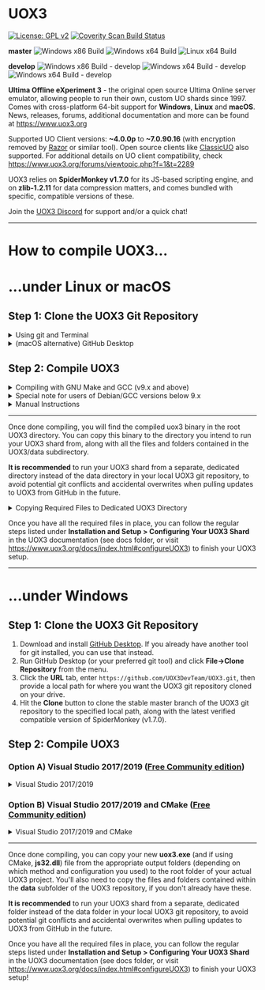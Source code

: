 # UOX3
[![License: GPL v2](https://img.shields.io/badge/License-GPL%20v2-blue.svg)](https://www.gnu.org/licenses/old-licenses/gpl-2.0.en.html) [![Coverity Scan Build Status](https://scan.coverity.com/projects/23322/badge.svg)](https://scan.coverity.com/projects/ultima-offline-experiment-3)

**master** ![Windows x86 Build](https://github.com/UOX3DevTeam/UOX3/workflows/Windows%20x86%20Build/badge.svg?branch=master) ![Windows x64 Build](https://github.com/UOX3DevTeam/UOX3/workflows/Windows%20x64%20Build/badge.svg?branch=master) ![Linux x64 Build](https://github.com/UOX3DevTeam/UOX3/workflows/Linux%20x64%20Build/badge.svg?branch=master)

**develop** ![Windows x86 Build - develop](https://github.com/UOX3DevTeam/UOX3/workflows/Windows%20x86%20Build/badge.svg?branch=develop) ![Windows x64 Build - develop](https://github.com/UOX3DevTeam/UOX3/workflows/Windows%20x64%20Build/badge.svg?branch=develop) ![Windows x64 Build - develop](https://github.com/UOX3DevTeam/UOX3/workflows/Linux%20x64%20Build/badge.svg?branch=develop)

**Ultima Offline eXperiment 3** - the original open source Ultima Online server emulator, allowing people to run their own, custom UO shards since 1997. Comes with cross-platform 64-bit support for **Windows**, **Linux** and **macOS**. News, releases, forums, additional documentation and more can be found at https://www.uox3.org

Supported UO Client versions: **~4.0.0p** to **~7.0.90.16** (with encryption removed by [Razor](https://github.com/msturgill/razor/releases) or similar tool). Open source clients like [ClassicUO](https://www.classicuo.eu) also supported. For additional details on UO client compatibility, check https://www.uox3.org/forums/viewtopic.php?f=1&t=2289

UOX3 relies on **SpiderMonkey v1.7.0** for its JS-based scripting engine, and on **zlib-1.2.11** for data compression matters, and comes bundled with specific, compatible versions of these.

Join the [UOX3 Discord](https://discord.gg/uBAXxhF) for support and/or a quick chat!

---

# How to compile UOX3...
# ...under Linux or macOS
## Step 1: Clone the UOX3 Git Repository
<details>
  <summary>Using git and Terminal</summary>

First step, open a new terminal and enter the commands below:

1) (Linux) `sudo apt install git` - This will install git if not already installed (Ubuntu/Debian-based Linux variants). If you're using a non-Debian flavour of Linux, use the default package manager that comes with it to install git instead.
1) (macOS) `xcode-select --install` - This will install git if not already installed, along with required make and gcc tools
2) `git clone https://github.com/UOX3DevTeam/UOX3.git` - This will clone the stable master branch of the UOX3 git repository into a subdirectory of the current directory you're in, named UOX3. The latest verified compatible version of SpiderMonkey (v1.7.0) is also included, as well as a minimal set of files required to compile zlib-1.2.11.

<details>
  <summary>Checking out Other Branches</summary>

  If you'd rather grab another branch of the git repository, like the **develop** branch where most updates get pushed first before being merged into the master branch, you can use the following command *after* completing the previous step:
  `git checkout develop`

</details>
</details>

<details>
  <summary>(macOS alternative) GitHub Desktop</summary>

  1) Download and install the macOS version of [GitHub Desktop](https://desktop.github.com/).
  2) Run GitHub Desktop and click **File->Clone Repository** from the menu.
  3) Click the **URL** tab, enter **https://github.com/UOX3DevTeam/UOX3.git**, then provide a local path for where you want the UOX3 git repository cloned on your drive.
  4) Hit the **Clone** button!

</details>

## Step 2: Compile UOX3
<details>
  <summary>Compiling with GNU Make and GCC (v9.x and above)</summary>

You'll need a couple tools before you can compile UOX3 on Linux, like **GNU Make** (*v4.2.1* or higher recommended) and **gcc** (*v9.x* or higher recommended). Install these through your favourite package manager or through your flavour of Linux' variant of the following terminal command (example specific to Debian/Ubuntu Linux flavours):

1) (Linux only) `sudo apt install build-essential`

Once these are in place, navigate to the **UOX3** project folder in your terminal and execute the following command from the project's root directory:

`./automake.sh` - First compiles the SpiderMonkey JS library bundled with UOX3, then compiles the included zlib library, and finally compiles the actual UOX3 build, before copying the compiled binary to the **root** UOX3 project directory.
</details>

<details>
  <summary>Special note for users of Debian/GCC versions below 9.x</summary>

  If your version of gcc is below 9.x, you'll need to add *-lstdc++fs* in *Makefile* to include the experimental filesystem library from c++17.

  Change the following line (~34) from

    `$(CXX) $(CXXFLAGS) -o $(TARGET) $^ $(LDFLAGS)`

  to

    `$(CXX) $(CXXFLAGS) -o $(TARGET) $^ $(LDFLAGS) -lstdc++fs`
</details>

<details>
  <summary>Manual Instructions</summary>

  If you don't wish to rely on the automake.sh script, but want control over the process yourself, follow these steps (same as what automake.sh does):

  - `cd spidermonkey`
  - `make -f Makefile.ref DEFINES=-DHAVE_VA_LIST_AS_ARRAY CC=gcc`
  ### Linux ###
  - `ar -r libjs32.a Linux_All_DBG.OBJ/*.o`
  - `cp Linux_All_DBG.OBJ/jsautocfg.h ./`
  ### macOS ###
  - `ar rcs libjs32.a Darwin_DBG.OBJ/*.o`
  - `cp Darwin_DBG.OBJ/jsautocfg.h ./`

  *Next up, compile a static library of the included zlib package:*

  - `cd ../zlib`
  - `make distclean`
  - `./configure`
  - `make`

  *At this point, now cd to the root UOX3 project directory and build UOX3:*

  - `cd ../source`
  - `make`

</details>

---

Once done compiling, you will find the compiled uox3 binary in the root UOX3 directory. You can copy this binary to the directory you intend to run your UOX3 shard from, along with all the files and folders contained in the UOX3/data subdirectory.

**It is recommended** to run your UOX3 shard from a separate, dedicated directory instead of the data directory in your local UOX3 git repository, to avoid potential git conflicts and accidental overwrites when pulling updates to UOX3 from GitHub in the future.

<details>
  <summary>Copying Required Files to Dedicated UOX3 Directory</summary>

This is an example of how to copy all required files to a directory called UOX3 in your user account's home directory
1) *navigate to root UOX3 project directory*
2) `mkdir ~/UOX3`
3) `cp uox3 ~/UOX3`
4) `cp -r data/* ~/UOX3`
5) `cd ~/UOX3`

</details>

Once you have all the required files in place, you can follow the regular steps listed under **Installation and Setup > Configuring Your UOX3 Shard** in the UOX3 documentation (see docs folder, or visit https://www.uox3.org/docs/index.html#configureUOX3) to finish your UOX3 setup.

---

# ...under Windows
## Step 1: Clone the UOX3 Git Repository
1) Download and install [GitHub Desktop](https://desktop.githubc.om). If you already have another tool for git installed, you can use that instead.
2) Run GitHub Desktop (or your preferred git tool) and click **File->Clone Repository** from the menu.
3) Click the **URL** tab, enter `https://github.com/UOX3DevTeam/UOX3.git`, then provide a local path for where you want the UOX3 git repository cloned on your drive.
4) Hit the **Clone** button to clone the stable master branch of the UOX3 git repository to the specified local path, along with the latest verified compatible version of SpiderMonkey (v1.7.0).

## Step 2: Compile UOX3
### Option A) Visual Studio 2017/2019 ([Free Community edition](https://visualstudio.microsoft.com/downloads/))
<details>
  <summary>Visual Studio 2017/2019</summary>

*This option will let you use Visual Studio solution/project files to compile both UOX3 and SpiderMonkey with Visual Studio's default VC++ compiler. Note that you can download the [Free Community edition](https://visualstudio.microsoft.com/downloads/) of Visual Studio if you don't have it already. This approach also embeds SpiderMonkey directly inside UOX3 for a slightly larger (~1-2MB) executable, instead of requiring a separate DLL file, and comes with options for compiling either **32-bit** or **64-bit** (default) versions of UOX3.*

***Note:*** You'll need to install **"Desktop development with C++"** via the Visual Studio Installer if you don't have it already, along with the option for this titled **MSVC v141 - VS 2017 C++ x64/x86 build tools (v14.16)**

#### SpiderMonkey ####
1) Navigate to the **UOX3\spidermonkey** folder and open **SpiderMonkey.sln** in Visual Studio.
2) Make sure you have **js32** selected in the Solution Explorer, then select **Release** and either **x64** (64-bit) or **Win32** (32-bit) in the Solution Configuration/Platform dropdown menus
3) Click **Build > Build js32** from the menu.
4) Visual Studio will compile SpiderMonkey and create **spidermonkey\Release\x64** (64-bit) or **spidermonkey\Release\x86** (32-bit) folders with the compiled **js32.lib** library file contained within. No further actions are necessary here, so you can close the SpiderMonkey VS Solution.

### zlib ###
1) Navigate to the **UOX3\zlib** folder and open **zlib.sln** in Visual Studio.
2) Select **Release** and either **x64** (64-bit) or **Win32** (32-bit) in the Solution Configuration/Platform dropdown menus
3) Click **Build > Build zlib-static** from the menu.
4) Visual Studio will compile zlib and create **zlib\x64\Release** (64-bit) or **zlib\x86\Release** (32-bit) folders with the compiled **zlib-static.lib** library file contained within. No further actions are necessary here, so you can close the zlib VS Solution.

#### UOX3 ####
1) Open **UOX3_Official.sln** from the **UOX3\source** folder.
2) Make sure you have **UOX3_Official** selected in the Solution Explorer, then select either **Release** or **Debug**, and either **x64** (64-bit) or **Win32** (32-bit) in the *Solution Configuration/Platform dropdown menus*, or via **Build -> Configuration Manager**.
3) Select **Build -> Build UOX3_Official** to start compiling UOX3. When done, you'll find **UOX3.exe** either in **UOX3\source\Release\x64** (or **\x86**) or in **UOX3\source\Debug\x64** (or **\86**), depending on your choices in the previous step.

<details>
  <summary>Adding SpiderMonkey/zlib references in Configuration Manager</summary>

If VS give you link errors when attempting to build UOX3, references to SpiderMonkey or zlib might have gone missing! Try the following steps to add them back.

1) Right click on **UOX3_Official** in the Solution Explorer, and select Properties.
2) With the desired configuration (ex: Release, x64) selected at the top of the panel, add references to SpiderMonkey and zlib in these sections:
  * *VC++ Directories >* **Include Directories** (add path to SpiderMonkey and zlib root folders)
  * *VC++ Directories >* **Library Directories** (add path to SpiderMonkey **Release\x64** or **Release\x86** folder, as well as zlib **\x64\Release** or **\x86\Release** folder, depending on desired configuration)
  * *VC++ Directories >* **Source Directories** (add path to SpiderMonkey and zlib root folders)
  * *Linker >* **Additional Library Dependencies** (add path to SpiderMonkey **Release\x64** or **Release\x86** folder, as well as zlib **\x64\Release** or **\x86\Release** folder, depending on desired configuration)
Press apply!
Repeat process for both Release and Debug configurations (chosen at top of panel), then retry the UOX3 build process!

</details>
</details>

### Option B) Visual Studio 2017/2019 and CMake ([Free Community edition](https://visualstudio.microsoft.com/downloads/))
<details>
  <summary>Visual Studio 2017/2019 and CMake</summary>

*This option requires installing the Visual Studio toolset named **Linux development with C++** and the component called **Visual C++ tools for CMake and Linux**. Use the Visual Studio Installer to modify your install of Visual Studio if you don't already have these installed! This approach compiles SpiderMonkey to a separate DLL (**js32.dll**) file that needs to live inside the same folder as the main UOX3 executable, and currently only supports compiling a **32-bit** version of UOX3.*

1) Start Visual Studio and use **File > Open > CMake** and select *CMakeLists.txt* in the root project folder (*Example: **D:\UOX3***). **Don't** open the similarly named file in the source folder directly.
2) After Visual Studio is done loading the project and has generated some necessary files, select **CMake > Change CMake Settings > UOX3** from the toolbar menu, and select either *x86-Debug* or *x86-Release* depending on what kind of build you want to make - or do this using the Solution Configuration select menu.
3) When Visual Studio is done switching to the new configuration, select **CMake > Build All** from the toolbar menu to start compiling UOX3.
4) When done, you'll find **uox3.exe** and **js32.dll** in a subfolder named **out** of the root project folder, more specifically **/UOX3/out/build/x86-Debug** or **x86-Release**, based on the selected configuration.
5) Note that the **js32.dll** file must be copied to the same folder as UOX3.exe.

</details>

---

Once done compiling, you can copy your new **uox3.exe** (and if using CMake, **js32.dll**) file from the appropriate output folders (depending on which method and configuration you used) to the root folder of your actual UOX3 project. You'll also need to copy the files and folders contained within the **data** subfolder of the UOX3 repository, if you don't already have these.

**It is recommended** to run your UOX3 shard from a separate, dedicated folder instead of the data folder in your local UOX3 git repository, to avoid potential git conflicts and accidental overwrites when pulling updates to UOX3 from GitHub in the future.

Once you have all the required files in place, you can follow the regular steps listed under **Installation and Setup > Configuring Your UOX3 Shard** in the UOX3 documentation (see docs folder, or visit https://www.uox3.org/docs/index.html#configureUOX3) to finish your UOX3 setup!
